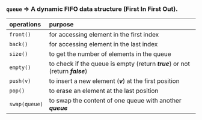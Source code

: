 ### `queue` &rArr; A **dynamic** FIFO data structure (First In First Out).  

| operations | purpose |
|:---|:---|
`front()`| for accessing element in the first index
`back()` | for accessing element in the last index
`size()` | to get the number of elements in the queue
`empty()` | to check if the queue is empty (return ***true***) or not (return ***false***)
`push(v)` | to insert a new element (***v***) at the first position
`pop()` | to erase an element at the last position
`swap(queue)` | to swap the content of one queue with another ***queue***


